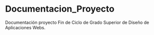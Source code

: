 # Documentacion_Proyecto
Documentación proyecto Fin de Ciclo de Grado Superior de Diseño de Aplicaciones Webs.
